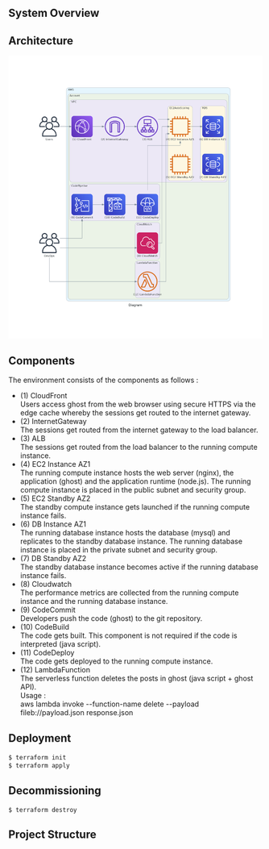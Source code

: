 ## System Overview  

## Architecture  
![Diagram](https://github.com/adob71/aws-ghost/blob/main/diagram.png)  

## Components  
The environment consists of the components as follows :  
* (1) CloudFront  
Users access ghost from the web browser using secure HTTPS via the edge cache whereby the sessions get routed to the internet gateway.  
* (2) InternetGateway  
The sessions get routed from the internet gateway to the load balancer.  
* (3) ALB  
The sessions get routed from the load balancer to the running compute instance.  
* (4) EC2 Instance AZ1  
The running compute instance hosts the web server (nginx), the application (ghost) and the application runtime (node.js). The running compute instance is placed in the public subnet and security group.  
* (5) EC2 Standby AZ2  
The standby compute instance gets launched if the running compute instance fails.  
* (6) DB Instance AZ1  
The running database instance hosts the database (mysql) and replicates to the standby database instance. The running database instance is placed in the private subnet and security group.  
* (7) DB Standby AZ2   
The standby database instance becomes active if the running database instance fails.  
* (8) Cloudwatch  
The performance metrics are collected from the running compute instance and the running database instance.  
* (9) CodeCommit  
Developers push the code (ghost) to the git repository.  
* (10) CodeBuild  
The code gets built. This component is not required if the code is interpreted (java script).  
* (11) CodeDeploy  
The code gets deployed to the running compute instance.  
* (12) LambdaFunction  
The serverless function deletes the posts in ghost (java script + ghost API).  
Usage :  
aws lambda invoke --function-name delete --payload fileb://payload.json response.json  

## Deployment
```
$ terraform init
$ terraform apply
```

## Decommissioning
```
$ terraform destroy
```

## Project Structure

